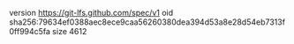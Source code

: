 version https://git-lfs.github.com/spec/v1
oid sha256:79634ef0388aec8ece9caa56260380dea394d53a8e28d54eb7313f0ff994c5fa
size 4612
